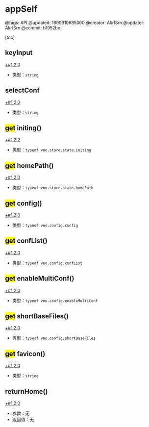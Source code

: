 # appSelf

@tags: API
@updated: 1609910685000
@creator: AkrISrn
@updater: AkrISrn
@commit: b1952be

[toc]

## keyInput

[+#1.2.0](/snippets/version-when-last-update.md)

- 类型：`string`

## selectConf

[+#1.2.0](/snippets/version-when-last-update.md)

- 类型：`string`

## <mark>get</mark> initing()

[+#1.2.2](/snippets/version-when-last-update.md)

- 类型：`typeof vno.store.state.initing`

## <mark>get</mark> homePath()

[+#1.2.0](/snippets/version-when-last-update.md)

- 类型：`typeof vno.store.state.homePath`

## <mark>get</mark> config()

[+#1.2.0](/snippets/version-when-last-update.md)

- 类型：`typeof vno.config.config`

## <mark>get</mark> confList()

[+#1.2.0](/snippets/version-when-last-update.md)

- 类型：`typeof vno.config.confList`

## <mark>get</mark> enableMultiConf()

[+#1.2.0](/snippets/version-when-last-update.md)

- 类型：`typeof vno.config.enableMultiConf`

## <mark>get</mark> shortBaseFiles()

[+#1.2.0](/snippets/version-when-last-update.md)

- 类型：`typeof vno.config.shortBaseFiles`

## <mark>get</mark> favicon()

[+#1.2.0](/snippets/version-when-last-update.md)

- 类型：`string`

## returnHome()

[+#1.2.0](/snippets/version-when-last-update.md)

- 参数：无
- 返回值：无
